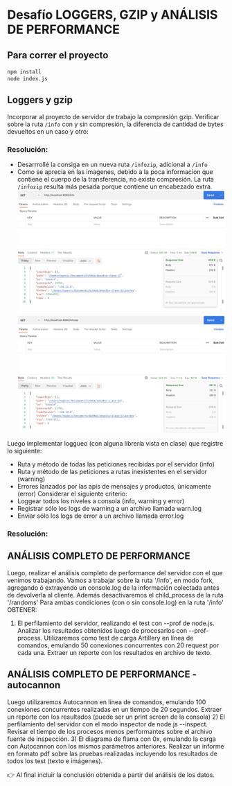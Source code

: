 # Desafío LOGGERS, GZIP y ANÁLISIS DE PERFORMANCE

## Para correr el proyecto

```
npm install
node index.js
```

## Loggers y gzip

Incorporar al proyecto de servidor de trabajo la compresión gzip. Verificar sobre la ruta `/info` con y sin compresión, la diferencia de cantidad de bytes devueltos en un caso y otro:

### Resolución:

- Desarrrollé la consiga en un nueva ruta `/infozip`, adicional a `/info`
- Como se aprecia en las imagenes, debido a la poca informacion que contiene el cuerpo de la transferencia, no existe compresión. La ruta `/infozip` resulta más pesada porque contiene un encabezado extra.
  ![Ruta /info](./images/info.png "Ruta /info")
  ![Ruta /infozip](./images/infozip.png "Ruta /infozip")

Luego implementar loggueo (con alguna librería vista en clase) que registre lo siguiente:

- Ruta y método de todas las peticiones recibidas por el servidor (info)
- Ruta y método de las peticiones a rutas inexistentes en el servidor (warning)
- Errores lanzados por las apis de mensajes y productos, únicamente (error)
  Considerar el siguiente criterio:
- Loggear todos los niveles a consola (info, warning y error)
- Registrar sólo los logs de warning a un archivo llamada warn.log
- Enviar sólo los logs de error a un archivo llamada error.log

### Resolución:

## ANÁLISIS COMPLETO DE PERFORMANCE

Luego, realizar el análisis completo de performance del servidor con el que venimos trabajando.
Vamos a trabajar sobre la ruta '/info', en modo fork, agregando ó extrayendo un console.log de la información colectada antes de devolverla al cliente. Además desactivaremos el child_process de la ruta '/randoms'
Para ambas condiciones (con o sin console.log) en la ruta '/info' OBTENER:

1. El perfilamiento del servidor, realizando el test con --prof de node.js. Analizar los resultados obtenidos luego de procesarlos con --prof-process.
   Utilizaremos como test de carga Artillery en línea de comandos, emulando 50 conexiones concurrentes con 20 request por cada una. Extraer un reporte con los resultados en archivo de texto.

## ANÁLISIS COMPLETO DE PERFORMANCE - autocannon

Luego utilizaremos Autocannon en línea de comandos, emulando 100 conexiones concurrentes realizadas en un tiempo de 20 segundos. Extraer un reporte con los resultados (puede ser un print screen de la consola) 2) El perfilamiento del servidor con el modo inspector de node.js --inspect. Revisar el tiempo de los procesos menos performantes sobre el archivo fuente de inspección. 3) El diagrama de flama con 0x, emulando la carga con Autocannon con los mismos parámetros anteriores.
Realizar un informe en formato pdf sobre las pruebas realizadas incluyendo los resultados de todos los test (texto e imágenes).

👉 Al final incluir la conclusión obtenida a partir del análisis de los datos.
